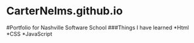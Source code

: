 CarterNelms.github.io
=====================
#Portfolio for Nashville Software School
###Things I have learned
*Html
*CSS
*JavaScript